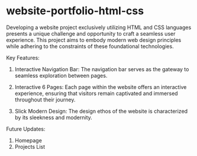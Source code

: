 # website-portfolio-html-css
 
 Developing a website project exclusively utilizing HTML and CSS languages presents a unique challenge and opportunity to craft a seamless user experience. This project aims to embody modern web design principles while adhering to the constraints of these foundational technologies.
 
 Key Features:
1. Interactive Navigation Bar: The navigation bar serves as the gateway to seamless exploration between pages.

2. Interactive 6 Pages: Each page within the website offers an interactive experience, ensuring that visitors remain captivated and immersed throughout their journey.

3. Slick Modern Design: The design ethos of the website is characterized by its sleekness and modernity.

Future Updates:
1. Homepage
2. Projects List